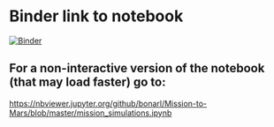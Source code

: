 # Binder link to notebook
[![Binder](https://mybinder.org/badge_logo.svg)](https://mybinder.org/v2/gh/bonarl/Mission-to-Mars/HEAD?filepath=mission_simulations.ipynb)

## For a non-interactive version of the notebook (that may load faster) go to:
https://nbviewer.jupyter.org/github/bonarl/Mission-to-Mars/blob/master/mission_simulations.ipynb
